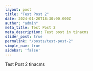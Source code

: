 ```yaml
---
layout: post
title: "Test Post 2"
date: 2024-01-20T18:30:00.000Z
author: "admin"
meta_title: Test Post 2
meta_description: Test post in tinacms
slider_post: true
permalink: "/posts/test-post-2"
simple_nav: true
sidebar: 'false'
---
```


Test Post 2 tinacms
